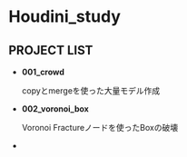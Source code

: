 # Houdini_study

## PROJECT LIST

- **001_crowd**

  copyとmergeを使った大量モデル作成

- **002_voronoi_box**

  Voronoi Fractureノードを使ったBoxの破壊

- 

